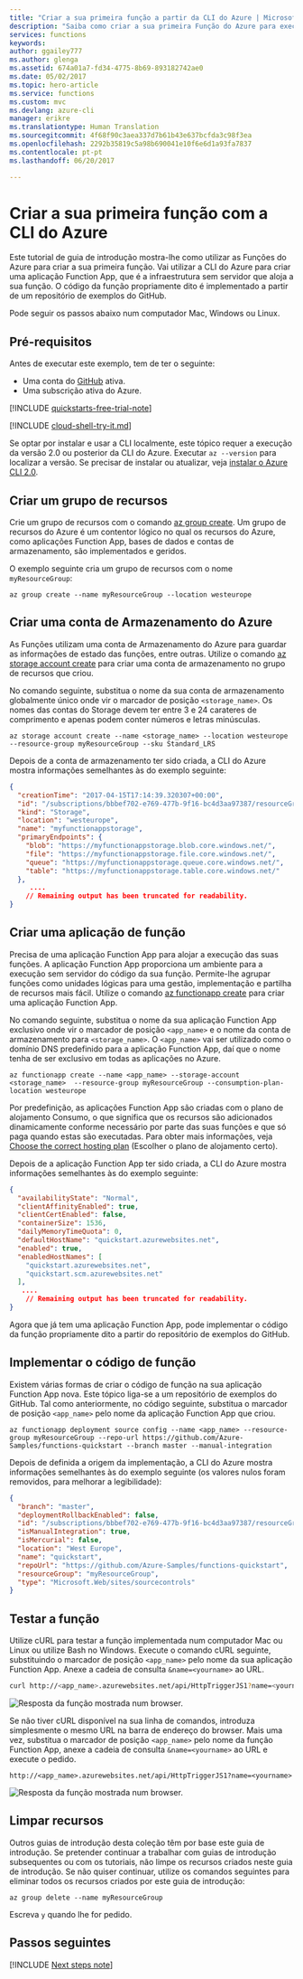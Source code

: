 ```yaml
---
title: "Criar a sua primeira função a partir da CLI do Azure | Microsoft Docs"
description: "Saiba como criar a sua primeira Função do Azure para execução sem servidor através da CLI do Azure."
services: functions
keywords: 
author: ggailey777
ms.author: glenga
ms.assetid: 674a01a7-fd34-4775-8b69-893182742ae0
ms.date: 05/02/2017
ms.topic: hero-article
ms.service: functions
ms.custom: mvc
ms.devlang: azure-cli
manager: erikre
ms.translationtype: Human Translation
ms.sourcegitcommit: 4f68f90c3aea337d7b61b43e637bcfda3c98f3ea
ms.openlocfilehash: 2292b35819c5a98b690041e10f6e6d1a93fa7837
ms.contentlocale: pt-pt
ms.lasthandoff: 06/20/2017

---
```


<a id="create-your-first-function-using-the-azure-cli" class="xliff"></a>

# Criar a sua primeira função com a CLI do Azure

Este tutorial de guia de introdução mostra-lhe como utilizar as Funções do Azure para criar a sua primeira função. Vai utilizar a CLI do Azure para criar uma aplicação Function App, que é a infraestrutura sem servidor que aloja a sua função. O código da função propriamente dito é implementado a partir de um repositório de exemplos do GitHub.    

Pode seguir os passos abaixo num computador Mac, Windows ou Linux. 

<a id="prerequisites" class="xliff"></a>

## Pré-requisitos 

Antes de executar este exemplo, tem de ter o seguinte:

+ Uma conta do [GitHub](https://github.com) ativa. 
+ Uma subscrição ativa do Azure.

[!INCLUDE [quickstarts-free-trial-note](../../includes/quickstarts-free-trial-note.md)]

[!INCLUDE [cloud-shell-try-it.md](../../includes/cloud-shell-try-it.md)]

Se optar por instalar e usar a CLI localmente, este tópico requer a execução da versão 2.0 ou posterior da CLI do Azure. Executar `az --version` para localizar a versão. Se precisar de instalar ou atualizar, veja [instalar o Azure CLI 2.0]( /cli/azure/install-azure-cli). 


<a id="create-a-resource-group" class="xliff"></a>

## Criar um grupo de recursos

Crie um grupo de recursos com o comando [az group create](/cli/azure/group#create). Um grupo de recursos do Azure é um contentor lógico no qual os recursos do Azure, como aplicações Function App, bases de dados e contas de armazenamento, são implementados e geridos.

O exemplo seguinte cria um grupo de recursos com o nome `myResourceGroup`:

```azurecli-interactive
az group create --name myResourceGroup --location westeurope
```
<a id="create-an-azure-storage-account" class="xliff"></a>

## Criar uma conta de Armazenamento do Azure

As Funções utilizam uma conta de Armazenamento do Azure para guardar as informações de estado das funções, entre outras. Utilize o comando [az storage account create](/cli/azure/storage/account#create) para criar uma conta de armazenamento no grupo de recursos que criou.

No comando seguinte, substitua o nome da sua conta de armazenamento globalmente único onde vir o marcador de posição `<storage_name>`. Os nomes das contas do Storage devem ter entre 3 e 24 carateres de comprimento e apenas podem conter números e letras minúsculas.

```azurecli-interactive
az storage account create --name <storage_name> --location westeurope --resource-group myResourceGroup --sku Standard_LRS
```

Depois de a conta de armazenamento ter sido criada, a CLI do Azure mostra informações semelhantes às do exemplo seguinte:

```json
{
  "creationTime": "2017-04-15T17:14:39.320307+00:00",
  "id": "/subscriptions/bbbef702-e769-477b-9f16-bc4d3aa97387/resourceGroups/myresourcegroup/...",
  "kind": "Storage",
  "location": "westeurope",
  "name": "myfunctionappstorage",
  "primaryEndpoints": {
    "blob": "https://myfunctionappstorage.blob.core.windows.net/",
    "file": "https://myfunctionappstorage.file.core.windows.net/",
    "queue": "https://myfunctionappstorage.queue.core.windows.net/",
    "table": "https://myfunctionappstorage.table.core.windows.net/"
  },
     ....
    // Remaining output has been truncated for readability.
}
```

<a id="create-a-function-app" class="xliff"></a>

## Criar uma aplicação de função

Precisa de uma aplicação Function App para alojar a execução das suas funções. A aplicação Function App proporciona um ambiente para a execução sem servidor do código da sua função. Permite-lhe agrupar funções como unidades lógicas para uma gestão, implementação e partilha de recursos mais fácil. Utilize o comando [az functionapp create](/cli/azure/functionapp#create) para criar uma aplicação Function App. 

No comando seguinte, substitua o nome da sua aplicação Function App exclusivo onde vir o marcador de posição `<app_name>` e o nome da conta de armazenamento para `<storage_name>`. O `<app_name>` vai ser utilizado como o domínio DNS predefinido para a aplicação Function App, daí que o nome tenha de ser exclusivo em todas as aplicações no Azure. 

```azurecli-interactive
az functionapp create --name <app_name> --storage-account  <storage_name>  --resource-group myResourceGroup --consumption-plan-location westeurope
```
Por predefinição, as aplicações Function App são criadas com o plano de alojamento Consumo, o que significa que os recursos são adicionados dinamicamente conforme necessário por parte das suas funções e que só paga quando estas são executadas. Para obter mais informações, veja [Choose the correct hosting plan](functions-scale.md) (Escolher o plano de alojamento certo). 

Depois de a aplicação Function App ter sido criada, a CLI do Azure mostra informações semelhantes às do exemplo seguinte:

```json
{
  "availabilityState": "Normal",
  "clientAffinityEnabled": true,
  "clientCertEnabled": false,
  "containerSize": 1536,
  "dailyMemoryTimeQuota": 0,
  "defaultHostName": "quickstart.azurewebsites.net",
  "enabled": true,
  "enabledHostNames": [
    "quickstart.azurewebsites.net",
    "quickstart.scm.azurewebsites.net"
  ],
   ....
    // Remaining output has been truncated for readability.
}
```

Agora que já tem uma aplicação Function App, pode implementar o código da função propriamente dito a partir do repositório de exemplos do GitHub.

<a id="deploy-your-function-code" class="xliff"></a>

## Implementar o código de função  

Existem várias formas de criar o código de função na sua aplicação Function App nova. Este tópico liga-se a um repositório de exemplos do GitHub. Tal como anteriormente, no código seguinte, substitua o marcador de posição `<app_name>` pelo nome da aplicação Function App que criou. 

```azurecli-interactive
az functionapp deployment source config --name <app_name> --resource-group myResourceGroup --repo-url https://github.com/Azure-Samples/functions-quickstart --branch master --manual-integration
```
Depois de definida a origem da implementação, a CLI do Azure mostra informações semelhantes às do exemplo seguinte (os valores nulos foram removidos, para melhorar a legibilidade):

```json
{
  "branch": "master",
  "deploymentRollbackEnabled": false,
  "id": "/subscriptions/bbbef702-e769-477b-9f16-bc4d3aa97387/resourceGroups/myResourceGroup/...",
  "isManualIntegration": true,
  "isMercurial": false,
  "location": "West Europe",
  "name": "quickstart",
  "repoUrl": "https://github.com/Azure-Samples/functions-quickstart",
  "resourceGroup": "myResourceGroup",
  "type": "Microsoft.Web/sites/sourcecontrols"
}
```

<a id="test-the-function" class="xliff"></a>

## Testar a função

Utilize cURL para testar a função implementada num computador Mac ou Linux ou utilize Bash no Windows. Execute o comando cURL seguinte, substituindo o marcador de posição `<app_name>` pelo nome da sua aplicação Function App. Anexe a cadeia de consulta `&name=<yourname>` ao URL.

```bash
curl http://<app_name>.azurewebsites.net/api/HttpTriggerJS1?name=<yourname>
```  

![Resposta da função mostrada num browser.](./media/functions-create-first-azure-function-azure-cli/functions-azure-cli-function-test-curl.png)  

Se não tiver cURL disponível na sua linha de comandos, introduza simplesmente o mesmo URL na barra de endereço do browser. Mais uma vez, substitua o marcador de posição `<app_name>` pelo nome da função Function App, anexe a cadeia de consulta `&name=<yourname>` ao URL e execute o pedido. 

    http://<app_name>.azurewebsites.net/api/HttpTriggerJS1?name=<yourname>
   
![Resposta da função mostrada num browser.](./media/functions-create-first-azure-function-azure-cli/functions-azure-cli-function-test-browser.png)  

<a id="clean-up-resources" class="xliff"></a>

## Limpar recursos

Outros guias de introdução desta coleção têm por base este guia de introdução. Se pretender continuar a trabalhar com guias de introdução subsequentes ou com os tutoriais, não limpe os recursos criados neste guia de introdução. Se não quiser continuar, utilize os comandos seguintes para eliminar todos os recursos criados por este guia de introdução:

```azurecli-interactive
az group delete --name myResourceGroup
```
Escreva `y` quando lhe for pedido.

<a id="next-steps" class="xliff"></a>

## Passos seguintes

[!INCLUDE [Next steps note](../../includes/functions-quickstart-next-steps.md)]

